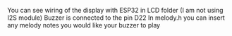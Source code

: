 You can see wiring of the display with ESP32 in LCD folder (I am not using I2S module)
Buzzer is connected to the pin D22
In melody.h you can insert any melody notes you would like your buzzer to play
